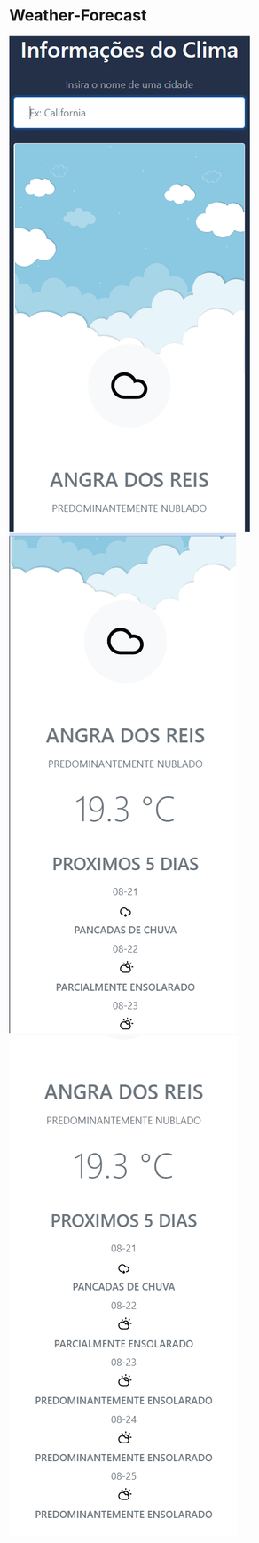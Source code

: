 # Weather-Forecast
![alt text](https://github.com/Sansanoski/Weather-Forecast/blob/main/Nova%20pasta/Captura%20de%20tela%202022-08-21%20111030.png)
![alt text](https://github.com/Sansanoski/Weather-Forecast/blob/main/Nova%20pasta/Captura%20de%20tela%202022-08-21%20111113.png)
![alt text](https://github.com/Sansanoski/Weather-Forecast/blob/main/Nova%20pasta/Captura%20de%20tela%202022-08-21%20110941.png)
